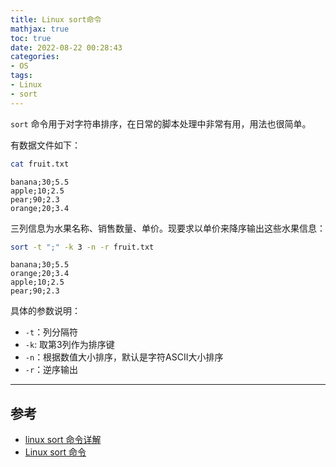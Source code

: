 ```yaml
---
title: Linux sort命令
mathjax: true
toc: true
date: 2022-08-22 00:28:43
categories:
- OS
tags:
- Linux
- sort
---
```

`sort` 命令用于对字符串排序，在日常的脚本处理中非常有用，用法也很简单。

<!--more-->

有数据文件如下：

```bash
cat fruit.txt
```

    banana;30;5.5
    apple;10;2.5
    pear;90;2.3
    orange;20;3.4

三列信息为水果名称、销售数量、单价。现要求以单价来降序输出这些水果信息：

```bash
sort -t ";" -k 3 -n -r fruit.txt
```

    banana;30;5.5
    orange;20;3.4
    apple;10;2.5
    pear;90;2.3

具体的参数说明：
- `-t`：列分隔符
- `-k`: 取第3列作为排序键
- `-n`：根据数值大小排序，默认是字符ASCII大小排序
- `-r`：逆序输出

___

## 参考
- [linux sort 命令详解](https://www.cnblogs.com/51linux/archive/2012/05/23/2515299.html)
- [Linux sort 命令](https://www.runoob.com/linux/linux-comm-sort.html)